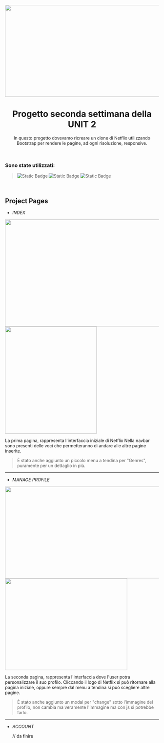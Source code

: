 <div align="center">
<img src="https://github.com/Elekekic/EPICODE-REPO/assets/157897660/4d22c7e5-5ea2-4f33-894d-f7a1a61d5a62" width="600" height="300" />
</div>

<h1 align="center" > Progetto seconda settimana della UNIT 2   </h1>
<p align="center" > In questo progetto dovevamo ricreare un clone di Netflix utilizzando Bootstrap per rendere le pagine, ad ogni risoluzione, responsive. 
 </p>

 <br> 
 
<h3> Sono state utilizzati: </h3>

> ![Static Badge](https://img.shields.io/badge/HTML-%23E34F26?style=for-the-badge&logo=html5&labelColor=black)    ![Static Badge](https://img.shields.io/badge/CSS-%231572B6?style=for-the-badge&logo=CSS3&labelColor=black)    ![Static Badge](https://img.shields.io/badge/Bootstrap-%237952B3?style=for-the-badge&logo=Bootstrap&labelColor=black) 

<br>

## Project Pages

- _INDEX_
<p float="left">
  <img src="https://github.com/Elekekic/EPICODE-REPO/assets/157897660/272dff89-f258-42b9-865d-713513143292" width="700" height="350" />
  <img src="https://github.com/Elekekic/EPICODE-REPO/assets/157897660/f655690e-9016-458d-9593-b7f09ecae7b8" width="300" height="350" /> 
</p>


La prima pagina, rappresenta l'interfaccia iniziale di Netflix Nella navbar sono presenti delle voci che permetteranno di andare alle altre pagine inserite.

 > È stato anche aggiunto un piccolo menu a tendina per "Genres", puramente per un dettaglio in più.

<hr>

- _MANAGE PROFILE_
<p float="left">
  <img src="https://github.com/Elekekic/EPICODE-REPO/assets/157897660/0271e978-c364-4a03-97aa-a5f2d02489e3" width="600" height="300" />
  <img src="https://github.com/Elekekic/EPICODE-REPO/assets/157897660/460d8fba-8926-4c3a-9c1b-cc975b8cfe0a" width="400" height="300" /> 
</p>

La seconda pagina, rappresenta l'interfaccia dove l'user potra personalizzare il suo profilo. Cliccando il logo di Netflix si può ritornare alla pagina iniziale, oppure sempre dal menu a tendina si può scegliere altre pagine.

 > È stato anche aggiunto un modal per "change" sotto l'immagine del profilo, non cambia ma veramente l'immagine ma con js si potrebbe farlo.

<hr>

- _ACCOUNT_

  // da finire

